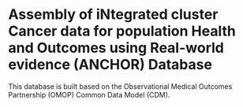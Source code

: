 # Assembly of iNtegrated cluster Cancer data for population Health and Outcomes using Real-world evidence (ANCHOR) Database
This database is built based on the Observational Medical Outcomes Partnership (OMOP) Common Data Model (CDM).

